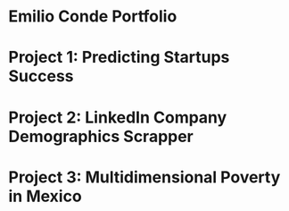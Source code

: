# Emilio Conde Portfolio

# Project 1: Predicting Startups Success

# Project 2: LinkedIn Company Demographics Scrapper

# Project 3: Multidimensional Poverty in Mexico
